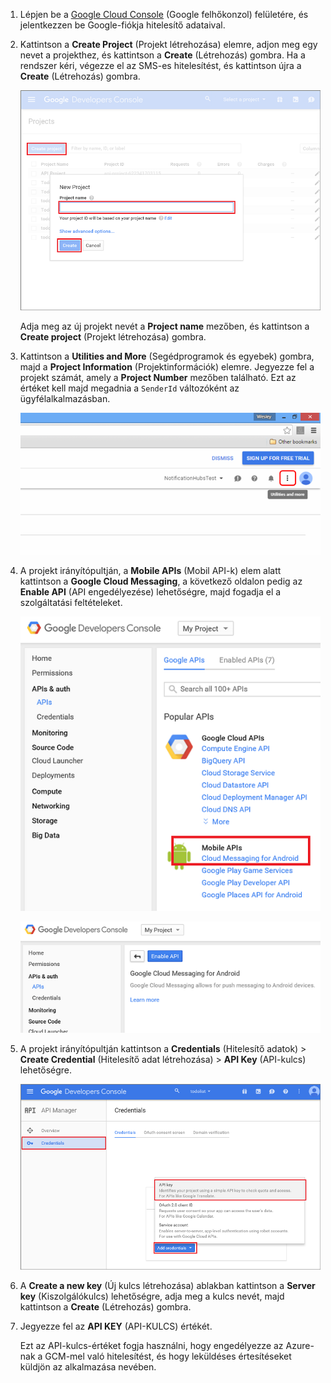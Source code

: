 
1. Lépjen be a [Google Cloud Console](https://console.developers.google.com/project) (Google felhőkonzol) felületére, és jelentkezzen be Google-fiókja hitelesítő adataival. 
2. Kattintson a **Create Project** (Projekt létrehozása) elemre, adjon meg egy nevet a projekthez, és kattintson a **Create** (Létrehozás) gombra. Ha a rendszer kéri, végezze el az SMS-es hitelesítést, és kattintson újra a **Create** (Létrehozás) gombra.
   
    ![Új projekt létrehozása](./media/mobile-services-enable-google-cloud-messaging/mobile-services-google-new-project.png)   
   
     Adja meg az új projekt nevét a **Project name** mezőben, és kattintson a **Create project** (Projekt létrehozása) gombra.
3. Kattintson a **Utilities and More** (Segédprogramok és egyebek) gombra, majd a **Project Information** (Projektinformációk) elemre. Jegyezze fel a projekt számát, amely a **Project Number** mezőben található. Ezt az értéket kell majd megadnia a `SenderId` változóként az ügyfélalkalmazásban.
   
    ![Segédprogramok és egyéb programok](./media/mobile-services-enable-google-cloud-messaging/notification-hubs-utilities-and-more.png)
4. A projekt irányítópultján, a **Mobile APIs** (Mobil API-k) elem alatt kattintson a **Google Cloud Messaging**, a következő oldalon pedig az **Enable API** (API engedélyezése) lehetőségre, majd fogadja el a szolgáltatási feltételeket. 
   
    ![GCM engedélyezése](./media/mobile-services-enable-google-cloud-messaging/enable-GCM.png)
   
    ![GCM engedélyezése](./media/mobile-services-enable-google-cloud-messaging/enable-gcm-2.png) 
5. A projekt irányítópultján kattintson a **Credentials** (Hitelesítő adatok) > **Create Credential** (Hitelesítő adat létrehozása) > **API Key** (API-kulcs) lehetőségre. 
   
    ![](./media/mobile-services-enable-google-cloud-messaging/mobile-services-google-create-server-key.png)
6. A **Create a new key** (Új kulcs létrehozása) ablakban kattintson a **Server key** (Kiszolgálókulcs) lehetőségre, adja meg a kulcs nevét, majd kattintson a **Create** (Létrehozás) gombra.
7. Jegyezze fel az **API KEY** (API-KULCS) értékét.
   
    Ezt az API-kulcs-értéket fogja használni, hogy engedélyezze az Azure-nak a GCM-mel való hitelesítést, és hogy leküldéses értesítéseket küldjön az alkalmazása nevében.



<!--HONumber=Nov16_HO5-->


